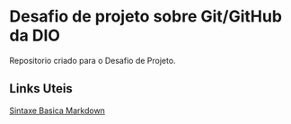 # Desafio de projeto sobre Git/GitHub da DIO
Repositorio criado para o Desafio de  Projeto.

## Links Uteis
[Sintaxe Basica Markdown](https://www.markdownguide.org/basic-syntax/)
